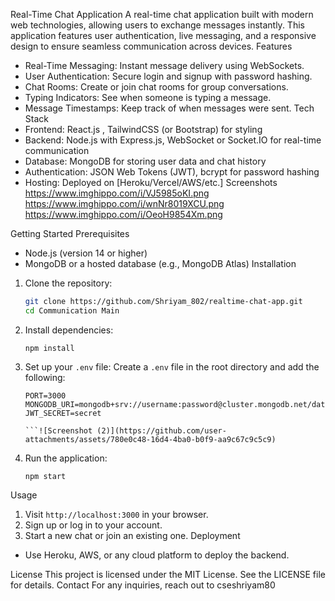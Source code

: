 Real-Time Chat Application
A real-time chat application built with modern web technologies, allowing users to exchange messages instantly. This application features user authentication, live messaging, and a responsive design to ensure seamless communication across devices.
Features
- Real-Time Messaging: Instant message delivery using WebSockets.
- User Authentication: Secure login and signup with password hashing.
- Chat Rooms: Create or join chat rooms for group conversations.
- Typing Indicators: See when someone is typing a message.
- Message Timestamps: Keep track of when messages were sent.
Tech Stack
- Frontend: React.js , TailwindCSS (or Bootstrap) for styling
- Backend: Node.js with Express.js, WebSocket or Socket.IO for real-time communication
- Database: MongoDB  for storing user data and chat history
- Authentication: JSON Web Tokens (JWT), bcrypt for password hashing
- Hosting: Deployed on [Heroku/Vercel/AWS/etc.]
Screenshots
https://www.imghippo.com/i/VJ5985oKI.png
https://www.imghippo.com/i/wnNr8019XCU.png
https://www.imghippo.com/i/OeoH9854Xm.png


Getting Started
Prerequisites
- Node.js (version 14 or higher)
- MongoDB or a hosted database (e.g., MongoDB Atlas)
Installation
1. Clone the repository:
   ```bash
   git clone https://github.com/Shriyam_802/realtime-chat-app.git
   cd Communication Main
   ```
2. Install dependencies:
   ```
   npm install
   ```
3. Set up your `.env` file:
   Create a `.env` file in the root directory and add the following:
   ```env
   PORT=3000
   MONGODB_URI=mongodb+srv://username:password@cluster.mongodb.net/databaseName
   JWT_SECRET=secret
   
   ```![Screenshot (2)](https://github.com/user-attachments/assets/780e0c48-16d4-4ba0-b0f9-aa9c67c9c5c9)

4. Run the application:
   ```
   npm start
   ```
Usage
1. Visit `http://localhost:3000` in your browser.
2. Sign up or log in to your account.
3. Start a new chat or join an existing one.
Deployment
- Use Heroku, AWS, or any cloud platform to deploy the backend.

License
This project is licensed under the MIT License. See the LICENSE file for details.
Contact
For any inquiries, reach out to  cseshriyam80